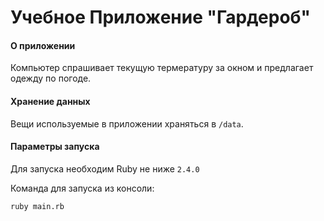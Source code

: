 # Учебное Приложение "Гардероб"

#### О приложении
Компьютер спрашивает текущую термературу за окном и предлагает одежду по погоде.

#### Хранение данных
Вещи используемые в приложении храняться в  `/data`.

#### Параметры запуска
Для запуска необходим Ruby не ниже `2.4.0`

Команда для запуска из консоли: 
```
ruby main.rb
```
